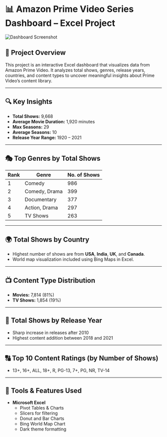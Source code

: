 # 📊 Amazon Prime Video Series Dashboard – Excel Project

![Dashboard Screenshot](screenshot/amazon-prime-series.png)

## 📌 Project Overview
This project is an interactive Excel dashboard that visualizes data from Amazon Prime Video. It analyzes total shows, genres, release years, countries, and content types to uncover meaningful insights about Prime Video’s content library.

---

## 🔍 Key Insights

- **Total Shows:** 9,668  
- **Average Movie Duration:** 1,920 minutes  
- **Max Seasons:** 29  
- **Average Seasons:** 10  
- **Release Year Range:** 1920 – 2021  

---

## 🎭 Top Genres by Total Shows

| Rank | Genre            | No. of Shows |
|------|------------------|--------------|
| 1    | Comedy           | 986          |
| 2    | Comedy, Drama    | 399          |
| 3    | Documentary      | 377          |
| 4    | Action, Drama    | 297          |
| 5    | TV Shows         | 263          |

---

## 🌍 Total Shows by Country
- Highest number of shows are from **USA**, **India**, **UK**, and **Canada**.
- World map visualization included using Bing Maps in Excel.

---

## 📺 Content Type Distribution
- **Movies:** 7,814 (81%)  
- **TV Shows:** 1,854 (19%)

---

## 📅 Total Shows by Release Year
- Sharp increase in releases after 2010  
- Highest content addition between 2018 and 2021

---

## 🔠 Top 10 Content Ratings (by Number of Shows)
- 13+, 16+, ALL, 18+, R, PG-13, 7+, PG, NR, TV-14

---

## 🧰 Tools & Features Used
- **Microsoft Excel**
  - Pivot Tables & Charts
  - Slicers for filtering
  - Donut and Bar Charts
  - Bing World Map Chart
  - Dark theme formatting


